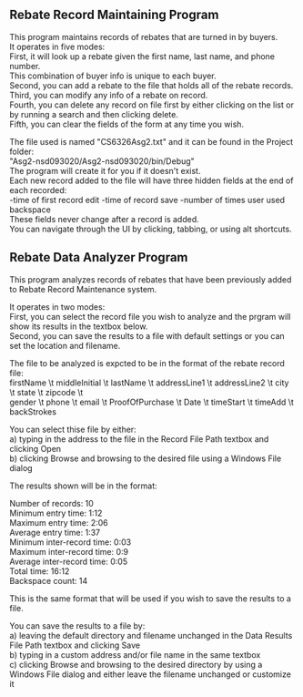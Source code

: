 ## Rebate Record Maintaining Program

This program maintains records of rebates that are turned in by buyers.  
It operates in five modes:  
First, it will look up a rebate given the first name, last name, and phone number.  
This combination of buyer info is unique to each buyer.  
Second, you can add a rebate to the file that holds all of the rebate records.  
Third, you can modify any info of a rebate on record.  
Fourth, you can delete any record on file first by either clicking on the list or  
by running a search and then clicking delete.  
Fifth, you can clear the fields of the form at any time you wish.  

The file used is named "CS6326Asg2.txt" and it can be found in the Project folder:  
"Asg2-nsd093020/Asg2-nsd093020/bin/Debug"  
The program will create it for you if it doesn't exist.  
Each new record added to the file will have three hidden fields at the end of each recorded:  
-time of first record edit    -time of record save    -number of times user used backspace  
These fields never change after a record is added.  
You can navigate through the UI by clicking, tabbing, or using alt shortcuts.  
  
## Rebate Data Analyzer Program

This program analyzes records of rebates that have been previously added to Rebate Record Maintenance system.  
 
It operates in two modes:  
First, you can select the record file you wish to analyze and the prgram will show its results in the textbox below.  
Second, you can save the results to a file with default settings or you can set the location and filename.  

The file to be analyzed is expcted to be in the format of the rebate record file:  
firstName \t middleInitial \t lastName \t addressLine1 \t addressLine2 \t city \t state \t zipcode \t  
gender \t phone \t email \t ProofOfPurchase \t Date \t timeStart \t timeAdd \t backStrokes  
 
You can select thise file by either:  
 a) typing in the address to the file in the Record File Path textbox and clicking Open  
 b) clicking Browse and browsing to the desired file using a Windows File dialog  
 
The results shown will be in the format:  
  
Number of records:          10  
Minimum entry time:         1:12  
Maximum entry time:         2:06  
Average entry time:         1:37  
Minimum inter-record time:  0:03  
Maximum inter-record time:  0:9  
Average inter-record time:  0:05  
Total time:                 16:12  
Backspace count:            14  
  
 This is the same format that will be used if you wish to save the results to a file.  

You can save the results to a file by:  
 a) leaving the default directory and filename unchanged in the Data Results File Path textbox and clicking Save  
 b) typing in a custom address and/or file name in the same textbox  
 c) clicking Browse and browsing to the desired directory by using a Windows File dialog and either leave the filename unchanged or customize it
